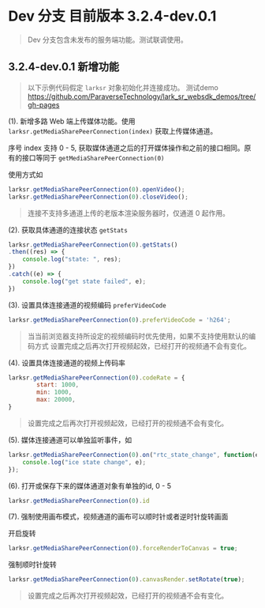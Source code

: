 # Dev 分支 目前版本 3.2.4-dev.0.1

> Dev 分支包含未发布的服务端功能。测试联调使用。

## 3.2.4-dev.0.1 新增功能

> 以下示例代码假定 `larksr` 对象初始化并连接成功。
> 测试demo https://github.com/ParaverseTechnology/lark_sr_websdk_demos/tree/gh-pages

(1). 新增多路 Web 端上传媒体功能。使用 `larksr.getMediaSharePeerConnection(index)` 获取上传媒体通道。

序号 index 支持 0 - 5, 获取媒体通道之后的打开媒体操作和之前的接口相同。原有的接口等同于 `getMediaSharePeerConnection(0)`

使用方式如

```javascript
larksr.getMediaSharePeerConnection(0).openVideo();
larksr.getMediaSharePeerConnection(0).closeVideo();
```

> 连接不支持多通道上传的老版本渲染服务器时，仅通道 0 起作用。

(2). 获取具体通道的连接状态 `getStats` 

```javascript
larksr.getMediaSharePeerConnection(0).getStats()
.then((res) => {
    console.log("state: ", res);
})
.catch((e) => {
    console.log("get state failed", e);
})
```

(3). 设置具体连接通道的视频编码 `preferVideoCode`

```javascript
larksr.getMediaSharePeerConnection(0).preferVideoCode = 'h264';
```

> 当当前浏览器支持所设定的视频编码时优先使用，如果不支持使用默认的编码方式
> 设置完成之后再次打开视频起效，已经打开的视频通不会有变化。

(4). 设置具体连接通道的视频上传码率

```javascript
larksr.getMediaSharePeerConnection(0).codeRate = {
        start: 1000,
        min: 1000,
        max: 20000,
}
```

> 设置完成之后再次打开视频起效，已经打开的视频通不会有变化。

(5). 媒体连接通道可以单独监听事件，如

```javascript
larksr.getMediaSharePeerConnection(0).on("rtc_state_change", function(e) {
    console.log("ice state change", e);
});
```

(6). 打开或保存下来的媒体通道对象有单独的id, 0 - 5

```javascript
larksr.getMediaSharePeerConnection(0).id
```

(7). 强制使用画布模式，视频通道的画布可以顺时针或者逆时针旋转画面

开启旋转

```javascript
larksr.getMediaSharePeerConnection(0).forceRenderToCanvas = true;
```

强制顺时针旋转

```javascript
larksr.getMediaSharePeerConnection(0).canvasRender.setRotate(true);
```

> 设置完成之后再次打开视频起效，已经打开的视频通不会有变化。